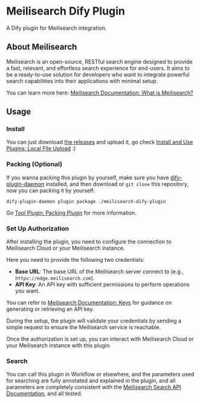 # Meilisearch Dify Plugin

A Dify plugin for Meilisearch integration.

## About Meilisearch

Meilisearch is an open-source, RESTful search engine designed to provide a fast, relevant, and effortless search experience for end-users. It aims to be a ready-to-use solution for developers who want to integrate powerful search capabilities into their applications with minimal setup.

You can learn more here: [Meilisearch Documentation: What is Meilisearch?](https://www.meilisearch.com/docs/learn/getting_started/what_is_meilisearch#what-is-meilisearch)

## Usage

### Install

You can just download [the releases](https://github.com/fernvenue/meilisearch-dify-plugin/releases/latest) and upload it, go check [Install and Use Plugins: Local File Upload](https://docs.dify.ai/plugins/quick-start/install-plugins#local-file-upload) :)

### Packing (Optional)

If you wanna packing this plugin by yourself, make sure you have [dify-plugin-daemon](https://github.com/langgenius/dify-plugin-daemon/releases) installed, and then download or `git clone` this repository, now you can packing it by yourself:

```
dify-plugin-daemon plugin package ./meilisearch-dify-plugin
```

Go [Tool Plugin: Packing Plugin](https://docs.dify.ai/plugins/quick-start/develop-plugins/tool-plugin#packing-plugin) for more information.


### Set Up Authorization

After installing the plugin, you need to configure the connection to Meilisearch Cloud or your Meilisearch instance.

Here you need to provide the following two credentials:

- **Base URL**: The base URL of the Meilisearch server connect to (e.g., `https://edge.meilisearch.com`).
- **API Key**: An API key with sufficient permissions to perform operations you want.

You can refer to [Meilisearch Documentation: Keys](https://www.meilisearch.com/docs/reference/api/keys) for guidance on generating or retrieving an API key.

During the setup, the plugin will validate your credentials by sending a simple request to ensure the Meilisearch service is reachable.

Once the authorization is set up, you can interact with Meilisearch Cloud or your Meilisearch instance with this plugin.

### Search

You can call this plugin in Workflow or elsewhere, and the parameters used for searching are fully annotated and explained in the plugin, and all parameters are completely consistent with the [Meilisearch Search API Documentation](https://www.meilisearch.com/docs/reference/api/search#body), and all tested.
